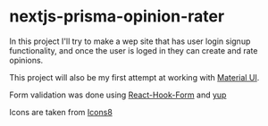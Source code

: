 # nextjs-prisma-opinion-rater

In this project I'll try to make a wep site that
has user login signup functionality, and once
the user is loged in they can create and rate
opinions.

This project will also be my first attempt at working
with [Material UI](https://mui.com/).

Form validation was done using [React-Hook-Form](https://www.react-hook-form.com/) and [yup](https://github.com/jquense/yup) 

Icons are taken from [Icons8](https://icons8.com)